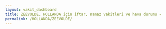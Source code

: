 ```yaml
---
layout: vakit_dashboard
title: ZEEVOLDE, HOLLANDA için iftar, namaz vakitleri ve hava durumu - ilçe/eyalet seç
permalink: /HOLLANDA/ZEEVOLDE/
---
```


<script type="text/javascript">
  var GLOBAL_COUNTRY = 'HOLLANDA';
  var GLOBAL_CITY = 'ZEEVOLDE';
  var GLOBAL_STATE = '';
  var lat = 72;
  var lon = 21;
</script>
